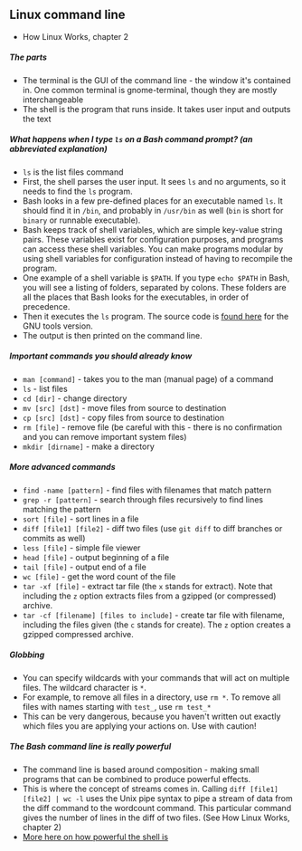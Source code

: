 ## Linux command line

* How Linux Works, chapter 2

##### The parts

* The terminal is the GUI of the command line - the window it's contained in. One common terminal is gnome-terminal, though they are mostly interchangeable
* The shell is the program that runs inside. It takes user input and outputs the text

##### What happens when I type `ls` on a Bash command prompt? (an abbreviated explanation)

* `ls` is the list files command
* First, the shell parses the user input. It sees `ls` and no arguments, so it needs to find the `ls` program.
* Bash looks in a few pre-defined places for an executable named `ls`. It should find it in `/bin`, and probably in `/usr/bin` as well (`bin` is short for `binary` or runnable executable).
* Bash keeps track of shell variables, which are simple key-value string pairs. These variables exist for configuration purposes, and programs can access these shell variables. You can make programs modular by using shell variables for configuration instead of having to recompile the program.
* One example of a shell variable is `$PATH`. If you type `echo $PATH` in Bash, you will see a listing of folders, separated by colons. These folders are all the places that Bash looks for the executables, in order of precedence.
* Then it executes the `ls` program. The source code is [found here](http://git.savannah.gnu.org/cgit/coreutils.git/tree/src/ls.c) for the GNU tools version.
* The output is then printed on the command line.

##### Important commands you should already know

* `man [command]` - takes you to the man (manual page) of a command
* `ls` - list files
* `cd [dir]` - change directory
* `mv [src] [dst]` - move files from source to destination
* `cp [src] [dst]` - copy files from source to destination
* `rm [file]` - remove file (be careful with this - there is no confirmation and you can remove important system files)
* `mkdir [dirname]` - make a directory

##### More advanced commands

* `find -name [pattern]` - find files with filenames that match pattern
* `grep -r [pattern]` - search through files recursively to find lines matching the pattern
* `sort [file]` - sort lines in a file
* `diff [file1] [file2]` - diff two files (use `git diff` to diff branches or commits as well)
* `less [file]` - simple file viewer
* `head [file]` - output beginning of a file
* `tail [file]` - output end of a file
* `wc [file]` - get the word count of the file
* `tar -xf [file]` - extract tar file (the `x` stands for extract). Note that including the `z` option extracts files from a gzipped (or compressed) archive.
* `tar -cf [filename] [files to include]` - create tar file with filename, including the files given (the `c` stands for create). The `z` option creates a gzipped compressed archive.

##### Globbing

* You can specify wildcards with your commands that will act on multiple files. The wildcard character is `*`.
* For example, to remove all files in a directory, use `rm *`. To remove all files with names starting with `test_`, use `rm test_*`
* This can be very dangerous, because you haven't written out exactly which files you are applying your actions on. Use with caution!

##### The Bash command line is really powerful

* The command line is based around composition - making small programs that can be combined to produce powerful effects.
* This is where the concept of streams comes in. Calling `diff [file1] [file2] | wc -l` uses the Unix pipe syntax to pipe a stream of data from the diff command to the wordcount command. This particular command gives the number of lines in the diff of two files. (See How Linux Works, chapter 2)
* [More here on how powerful the shell is](http://www.leancrew.com/all-this/2011/12/more-shell-less-egg/)

